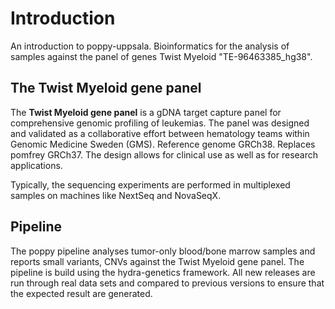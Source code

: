 # Introduction

An introduction to poppy-uppsala.
Bioinformatics for the analysis of samples against the panel of genes Twist Myeloid "TE-96463385_hg38".

## The Twist Myeloid gene panel
The **Twist Myeloid gene panel** is a gDNA target capture panel for comprehensive genomic profiling of leukemias.
The panel was designed and validated as a collaborative effort between hematology teams within Genomic Medicine Sweden (GMS). 
Reference genome GRCh38.
Replaces pomfrey GRCh37.
The design allows for clinical use as well as for research applications.

Typically, the sequencing experiments are performed in multiplexed samples on machines like NextSeq and NovaSeqX.

## Pipeline
The poppy pipeline analyses tumor-only blood/bone marrow samples and reports small variants, CNVs against the Twist Myeloid gene panel.
The pipeline is build using the hydra-genetics framework. 
All new releases are run through real data sets and compared to previous versions to ensure that the expected result are generated.